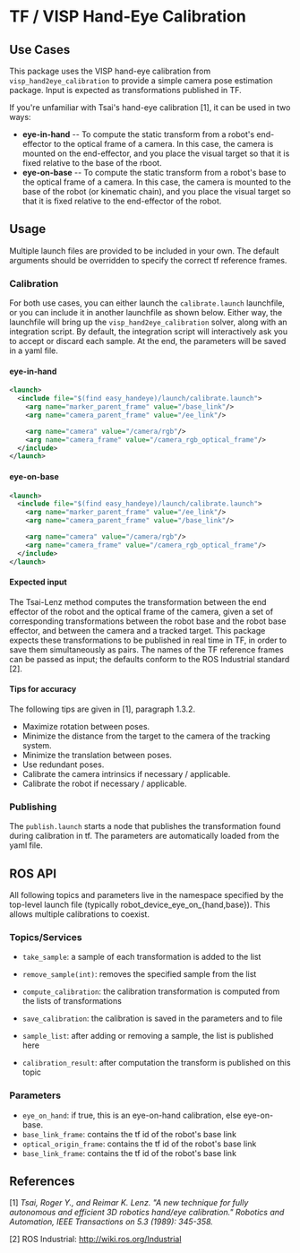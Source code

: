 
TF / VISP Hand-Eye Calibration
=================================

## Use Cases

This package uses the VISP
hand-eye calibration from `visp_hand2eye_calibration` to provide a simple
camera pose estimation package. Input is expected as transformations published in TF.

If you're unfamiliar with Tsai's hand-eye calibration [1], it can be used in two ways:

- **eye-in-hand** -- To compute the static transform from a robot's
  end-effector to the optical frame of a camera. In this case, the camera is
  mounted on the end-effector, and you place the visual target so that it is
  fixed relative to the base of the rboot.
- **eye-on-base** -- To compute the static transform from a robot's base to the
  optical frame of a camera. In this case, the camera is mounted to the base of
  the robot (or kinematic chain), and you place the visual target so that it is
  fixed relative to the end-effector of the robot.

## Usage

Multiple launch files are provided to be included in your own. The default arguments should be
overridden to specify the correct tf reference frames.

### Calibration

For both use cases, you can either launch the `calibrate.launch`
launchfile, or you can include it in another launchfile as shown below. Either
way, the launchfile will bring up the `visp_hand2eye_calibration` solver, along with an
integration script. By default, the integration script will interactively ask you
to accept or discard each sample. At the end, the parameters will be saved in a yaml file.

#### eye-in-hand

```xml
<launch>
  <include file="$(find easy_handeye)/launch/calibrate.launch">
    <arg name="marker_parent_frame" value="/base_link"/>
    <arg name="camera_parent_frame" value="/ee_link"/>

    <arg name="camera" value="/camera/rgb"/>
    <arg name="camera_frame" value="/camera_rgb_optical_frame"/>
  </include>
</launch>
```

#### eye-on-base

```xml
<launch>
  <include file="$(find easy_handeye)/launch/calibrate.launch">
    <arg name="marker_parent_frame" value="/ee_link"/>
    <arg name="camera_parent_frame" value="/base_link"/>

    <arg name="camera" value="/camera/rgb"/>
    <arg name="camera_frame" value="/camera_rgb_optical_frame"/>
  </include>
</launch>
```

#### Expected input

The Tsai-Lenz method computes the transformation between the end effector of the robot and the optical frame of the camera,
given a set of corresponding transformations between the robot base and the robot base effector, and between the camera
and a tracked target.
This package expects these transformations to be published in real time in TF, in order to save them simultaneously as pairs.
The names of the TF reference frames can be passed as input; the defaults conform to the ROS Industrial standard [2].

#### Tips for accuracy

The following tips are given in [1], paragraph 1.3.2.

- Maximize rotation between poses.
- Minimize the distance from the target to the camera of the tracking system.
- Minimize the translation between poses.
- Use redundant poses.
- Calibrate the camera intrinsics if necessary / applicable.
- Calibrate the robot if necessary / applicable.

### Publishing
The `publish.launch` starts a node that publishes the transformation found during calibration in tf.
The parameters are automatically loaded from the yaml file.

## ROS API

All following topics and parameters live in the namespace specified by the top-level launch file
(typically robot_device_eye_on_{hand,base}). This allows multiple calibrations to coexist.

### Topics/Services

- `take_sample`: a sample of each transformation is added to the list
- `remove_sample(int)`: removes the specified sample from the list
- `compute_calibration`: the calibration transformation is computed from the lists of transformations
- `save_calibration`: the calibration is saved in the parameters and to file


- `sample_list`: after adding or removing a sample, the list is published here
- `calibration_result`: after computation the transform is published on this topic

### Parameters

- `eye_on_hand`: if true, this is an eye-on-hand calibration, else eye-on-base.
- `base_link_frame`: contains the tf id of the robot's base link
- `optical_origin_frame`: contains the tf id of the robot's base link
- `base_link_frame`: contains the tf id of the robot's base link

## References

[1] *Tsai, Roger Y., and Reimar K. Lenz. "A new technique for fully autonomous
and efficient 3D robotics hand/eye calibration." Robotics and Automation, IEEE
Transactions on 5.3 (1989): 345-358.*

[2] ROS Industrial: <http://wiki.ros.org/Industrial>